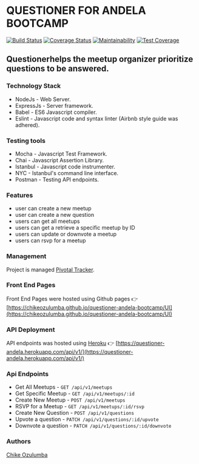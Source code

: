 # QUESTIONER FOR ANDELA BOOTCAMP

[![Build Status](https://travis-ci.org/chikeozulumba/questioner-andela-bootcamp.svg?branch=develop)](https://travis-ci.org/chikeozulumba/questioner-andela-bootcamp)
[![Coverage Status](https://coveralls.io/repos/github/chikeozulumba/questioner-andela-bootcamp/badge.svg)](https://coveralls.io/github/chikeozulumba/questioner-andela-bootcamp)
[![Maintainability](https://api.codeclimate.com/v1/badges/7a0f20a88e16e73f1bc5/maintainability)](https://codeclimate.com/github/chikeozulumba/questioner-andela-bootcamp/maintainability)
[![Test Coverage](https://api.codeclimate.com/v1/badges/7a0f20a88e16e73f1bc5/test_coverage)](https://codeclimate.com/github/chikeozulumba/questioner-andela-bootcamp/test_coverage)

## Questioner​ helps the meetup organizer prioritize questions to be answered.

### Technology Stack

- NodeJs - Web Server.
- ExpressJs - Server framework.
- Babel - ES6 Javascript compiler.
- Eslint - Javascript code and syntax linter (Airbnb style guide was adhered).

### Testing tools

- Mocha - Javascript Test Framework.
- Chai - Javascript Assertion Library.
- Istanbul - Javascript code instrumenter.
- NYC - Istanbul's command line interface.
- Postman - Testing API endpoints.

### Features

- user can create a new meetup
- user can create a new question
- users can get all meetups
- users can get a retrieve a specific meetup by ID
- users can update or downvote a meetup
- users can rsvp for a meetup

### Management

Project is managed [Pivotal Tracker](https://www.pivotaltracker.com/n/projects/2232678).

### Front End Pages

Front End Pages were hosted using Github pages 👉 [https://chikeozulumba.github.io/questioner-andela-bootcamp/UI](https://chikeozulumba.github.io/questioner-andela-bootcamp/UI)

### API Deployment

API endpoints was hosted using [Heroku](https://heroku.com) 👉 [https://questioner-andela.herokuapp.com/api/v1/](https://questioner-andela.herokuapp.com/api/v1/)

### Api Endpoints

- Get All Meetups - `GET /api/v1/meetups`
- Get Specific Meetup - `GET /api/v1/meetups/:id`
- Create New Meetup - `POST /api/v1/meetups`
- RSVP for a Meetup - `GET /api/v1/meetups/:id/rsvp`
- Create New Question - `POST /api/v1/questions`
- Upvote a question - `PATCH /api/v1/questions/:id/upvote`
- Downvote a question - `PATCH /api/v1/questions/:id/downvote`

### Authors

[Chike Ozulumba](https://twitter.com/chikeozulumba)
